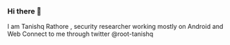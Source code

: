 ### Hi there 👋

I am Tanishq Rathore , security researcher working mostly on Android and Web 
Connect to me through twitter @root-tanishq

